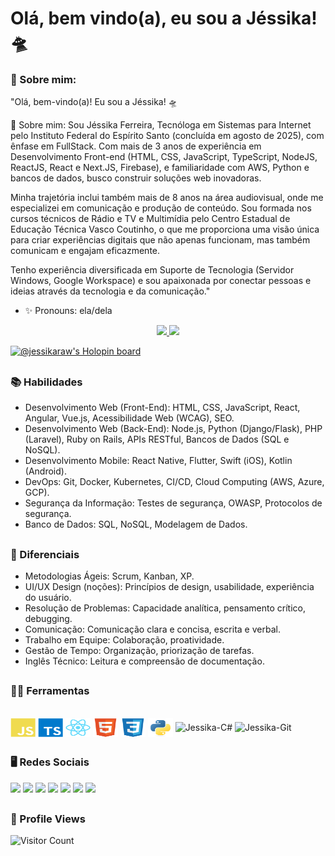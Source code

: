 # Olá, bem vindo(a), eu sou a Jéssika! 🛸

### :brain: Sobre mim:
"Olá, bem-vindo(a)! Eu sou a Jéssika! 🛸

🧠 Sobre mim: Sou Jéssika Ferreira, Tecnóloga em Sistemas para Internet pelo Instituto Federal do Espírito Santo (concluída em agosto de 2025), com ênfase em FullStack. Com mais de 3 anos de experiência em Desenvolvimento Front-end (HTML, CSS, JavaScript, TypeScript, NodeJS, ReactJS, React e Next.JS, Firebase), e familiaridade com AWS, Python e bancos de dados, busco construir soluções web inovadoras.

Minha trajetória inclui também mais de 8 anos na área audiovisual, onde me especializei em comunicação e produção de conteúdo. Sou formada nos cursos técnicos de Rádio e TV e Multimídia pelo Centro Estadual de Educação Técnica Vasco Coutinho, o que me proporciona uma visão única para criar experiências digitais que não apenas funcionam, mas também comunicam e engajam eficazmente.

Tenho experiência diversificada em Suporte de Tecnologia (Servidor Windows, Google Workspace) e sou apaixonada por conectar pessoas e ideias através da tecnologia e da comunicação."

- ✨ Pronouns: ela/dela
<div align="center">
  <a href="https://github.com/jessikaraw">
  <img height="180em" src="https://github-readme-stats.vercel.app/api?username=jessikaraw&show_icons=true&theme=dracula&include_all_commits=true&count_private=true"/>
  <img height="180em" src="https://github-readme-stats.vercel.app/api/top-langs/?username=jessikaraw&layout=compact&langs_count=7&theme=dracula"/>
</div>

  [![@jessikaraw's Holopin board](https://holopin.me/jessikaraw)](https://holopin.io/@jessikaraw)

  
##  

### 📚 Habilidades
- Desenvolvimento Web (Front-End): HTML, CSS, JavaScript, React, Angular, Vue.js, Acessibilidade Web (WCAG), SEO.
- Desenvolvimento Web (Back-End): Node.js, Python (Django/Flask), PHP (Laravel), Ruby on Rails, APIs RESTful, Bancos de Dados (SQL e NoSQL).
- Desenvolvimento Mobile: React Native, Flutter, Swift (iOS), Kotlin (Android).
- DevOps: Git, Docker, Kubernetes, CI/CD, Cloud Computing (AWS, Azure, GCP).
- Segurança da Informação: Testes de segurança, OWASP, Protocolos de segurança.
- Banco de Dados: SQL, NoSQL, Modelagem de Dados.

##

### 🚀 Diferenciais
- Metodologias Ágeis: Scrum, Kanban, XP.
- UI/UX Design (noções): Princípios de design, usabilidade, experiência do usuário.
- Resolução de Problemas: Capacidade analítica, pensamento crítico, debugging.
- Comunicação: Comunicação clara e concisa, escrita e verbal.
- Trabalho em Equipe: Colaboração, proatividade.
- Gestão de Tempo: Organização, priorização de tarefas.
- Inglês Técnico: Leitura e compreensão de documentação.

##

### 🏋️‍♀️ Ferramentas
 <div style="display: inline_block"><br>
  <img align="center" alt="Jessika-Js" height="30" width="40" src="https://raw.githubusercontent.com/devicons/devicon/master/icons/javascript/javascript-plain.svg">
  <img align="center" alt="Jessika-Ts" height="30" width="40" src="https://raw.githubusercontent.com/devicons/devicon/master/icons/typescript/typescript-plain.svg">
  <img align="center" alt="Jessika-React" height="30" width="40" src="https://raw.githubusercontent.com/devicons/devicon/master/icons/react/react-original.svg">
  <img align="center" alt="Jessika-HTML" height="30" width="40" src="https://raw.githubusercontent.com/devicons/devicon/master/icons/html5/html5-original.svg">
  <img align="center" alt="Jessika-CSS" height="30" width="40" src="https://raw.githubusercontent.com/devicons/devicon/master/icons/css3/css3-original.svg">
  <img align="center" alt="Jessika-Python" height="30" width="40" src="https://raw.githubusercontent.com/devicons/devicon/master/icons/python/python-original.svg">
  <img align="center" alt="Jessika-C#" height="30" width="40" src="https://cdn.jsdelivr.net/gh/devicons/devicon/icons/csharp/csharp-original.svg">
  <img align="center" alt="Jessika-Git" height="30" width="40" src="https://cdn.jsdelivr.net/gh/devicons/devicon/icons/git/git-plain-wordmark.svg">
</div>

##

### 🖥️ Redes Sociais
<div> 
 <a href="https://www.linkedin.com/in/jessika-oliveira/" target="_blank"><img src="https://img.shields.io/badge/-LinkedIn-%230077B5?style=for-the-badge&logo=linkedin&logoColor=white" target="_blank"></a> 
  <a href="https://www.behance.net/jessikaof" target="_blank"><img src="https://img.shields.io/badge/-Behance-blue?style=for-the-badge&logo=behance&logoColor=white" target="_blank"></a> 
    <a href="https://spectacled-cheek-815.notion.site/Jessika-de-Oliveira-Ferreira-6cdd87fa550d4acbb9eb92804b6d8990" target="_blank"><img src="https://img.shields.io/badge/Notion-000000?style=for-the-badge&logo=notion&logoColor=white" target="_blank"></a> 
  <a href="https://instagram.com/jessikof_" target="_blank"><img src="https://img.shields.io/badge/-Instagram-%23E4405F?style=for-the-badge&logo=instagram&logoColor=white" target="_blank"></a>
  <a href = "mailto:jessika.o.ferreira@hotmail.com"><img src="https://img.shields.io/badge/-Gmail-%23333?style=for-the-badge&logo=gmail&logoColor=white" target="_blank"></a>
    <a href="https://www.youtube.com/channel/UC0gsRvcLhoYT7X4lRSbadAw" target="_blank"><img src="https://img.shields.io/badge/YouTube-FF0000?style=for-the-badge&logo=youtube&logoColor=white" target="_blank"></a>
      <a href="https://dev.to/jessikaraw" target="_blank"><img src="https://media2.dev.to/dynamic/image/quality=100/https://dev-to-uploads.s3.amazonaws.com/uploads/logos/resized_logo_UQww2soKuUsjaOGNB38o.png" target="_blank"></a>

  
  
##
### :eyes: Profile Views
<p align="center">


![Visitor Count](https://profile-counter.glitch.me/{JessikaOF}/count.svg)
</p>
